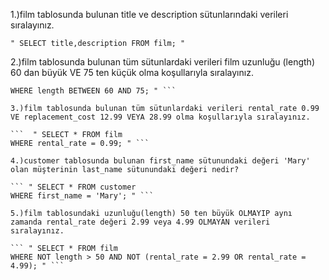1.)film tablosunda bulunan title ve description sütunlarındaki verileri sıralayınız.
 
```" SELECT title,description FROM film; "```
 
 2.)film tablosunda bulunan tüm sütunlardaki verileri film uzunluğu (length) 60 dan büyük VE 75 ten küçük olma koşullarıyla sıralayınız.
 
 ``` " SELECT * FROM film
 WHERE length BETWEEN 60 AND 75; " ```
 
 3.)film tablosunda bulunan tüm sütunlardaki verileri rental_rate 0.99 VE replacement_cost 12.99 VEYA 28.99 olma koşullarıyla sıralayınız.
 
```  " SELECT * FROM film
 WHERE rental_rate = 0.99; " ```
 
 4.)customer tablosunda bulunan first_name sütunundaki değeri 'Mary' olan müşterinin last_name sütunundaki değeri nedir?
 
 ``` " SELECT * FROM customer
 WHERE first_name = 'Mary'; " ```
 
 5.)film tablosundaki uzunluğu(length) 50 ten büyük OLMAYIP aynı zamanda rental_rate değeri 2.99 veya 4.99 OLMAYAN verileri sıralayınız.

``` " SELECT * FROM film 
 WHERE NOT length > 50 AND NOT (rental_rate = 2.99 OR rental_rate = 4.99); " ```
